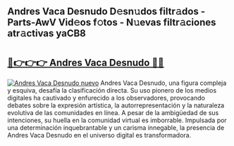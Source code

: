 ## Andres Vaca Desnudo D𝚎sn𝚞dos filtr𝚊dos - Parts-AwV Vid𝚎os f𝚘tos - N𝚞evas filtr𝚊ciones atr𝚊ctivas yaCB8

# <h2><a href="http://mb2u98j.tromn.icu/?c=Andres+Vaca+Desnudo">🔗👉👉👉 Andres Vaca Desnudo 🔗🔗</a></h2>

[![Andres Vaca Desnudo nuevo](https://i.imgur.com/pEAQMta.gif)](http://mb2u98j.tromn.icu/?c=Andres+Vaca+Desnudo)
Andres Vaca Desnudo, una figura compleja y esquiva, desafía la clasificación directa. Su uso pionero de los medios digitales ha cautivado y enfurecido a los observadores, provocando debates sobre la expresión artística, la autorrepresentación y la naturaleza evolutiva de las comunidades en línea. A pesar de la ambigüedad de sus intenciones, su huella en la comunidad virtual es imborrable. Impulsada por una determinación inquebrantable y un carisma innegable, la presencia de Andres Vaca Desnudo en el universo digital es transformadora.
